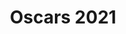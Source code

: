 ---
title: "Oscars 2021"
layout: json-show
show: oscars
year: '2021'
permalink: /api/oscars/2021/index.json
---